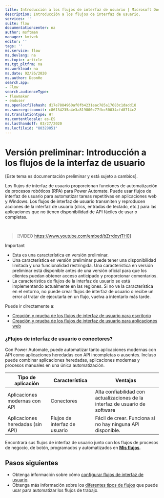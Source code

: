 ```yaml
---
title: Introducción a los flujos de interfaz de usuario | Microsoft Docs
description: Introducción a los flujos de interfaz de usuario.
services: ''
suite: flow
documentationcenter: na
author: msftman
manager: kvivek
editor: ''
tags: ''
ms.service: flow
ms.devlang: na
ms.topic: article
ms.tgt_pltfrm: na
ms.workload: na
ms.date: 02/26/2020
ms.author: DeonHe
search.app:
- Flow
search.audienceType:
- flowmaker
- enduser
ms.openlocfilehash: d17e7884960af0fb4231eac785a17683c1dadd18
ms.sourcegitcommit: c86134235a4e3a819800c77fbc50034cfd8714c2
ms.translationtype: HT
ms.contentlocale: es-ES
ms.lasthandoff: 03/27/2020
ms.locfileid: "80329851"
---
```

# <a name="preview-introduction-to-ui-flows"></a>Versión preliminar: Introducción a los flujos de la interfaz de usuario

[Este tema es documentación preliminar y está sujeto a cambios].

Los flujos de interfaz de usuario proporcionan funciones de automatización de procesos robóticos (RPA) para Power Automate. Puede usar flujos de interfaz de usuario para automatizar tareas repetitivas en aplicaciones web y Windows. Los flujos de interfaz de usuario transmiten y reproducen acciones de la interfaz de usuario (clics, entradas de teclado, etc.) para las aplicaciones que no tienen disponibilidad de API fáciles de usar o completas.

<br/>

> [!VIDEO https://www.youtube.com/embed/bZrrdoytTH0]


> [!IMPORTANT]
> - Esta es una característica en versión preliminar.
> - Una característica en versión preliminar puede tener una disponibilidad limitada y una funcionalidad restringida. Una característica en versión preliminar está disponible antes de una versión oficial para que los clientes puedan obtener acceso anticipado y proporcionar comentarios.
> - La característica de flujos de la interfaz de usuario se está implementando actualmente en las regiones. Si no ve la característica en el entorno, no puede crear flujos de interfaz de usuario o recibe un error al tratar de ejecutarla en un flujo, vuelva a intentarlo más tarde.

Puede ir directamente a:

- [Creación y prueba de los flujos de interfaz de usuario para escritorio](create-desktop.md) 
- [Creación y prueba de los flujos de interfaz de usuario para aplicaciones web](create-web.md)  

### <a name="ui-flows-or-connectors"></a>¿Flujos de interfaz de usuario o conectores?

Con Power Automate, puede automatizar tanto aplicaciones modernas con API como aplicaciones heredadas con API incompletas o ausentes. Incluso puede combinar aplicaciones heredadas, aplicaciones modernas y procesos manuales en una única automatización.

| **Tipo de aplicación**      | **Característica** | **Ventajas**     |
|---------------------------|----------------------------|------------------|
| Aplicaciones modernas con API| Conectores                 | Alta confiabilidad con actualizaciones de la interfaz de usuario de software |
| Aplicaciones heredadas (sin API)          | Flujos de interfaz de usuario                    | Fácil de crear. Funciona si no hay ninguna API disponible.   |


Encontrará sus flujos de interfaz de usuario junto con los flujos de procesos de negocio, de botón, programados y automatizados en [**Mis flujos**](manage.md).

## <a name="next-steps"></a>Pasos siguientes

- Obtenga información sobre cómo [configurar flujos de interfaz de usuario](setup.md). 
- Obtenga más información sobre los [diferentes tipos de flujos](..\getting-started.md#types-of-flows) que puede usar para automatizar los flujos de trabajo.


